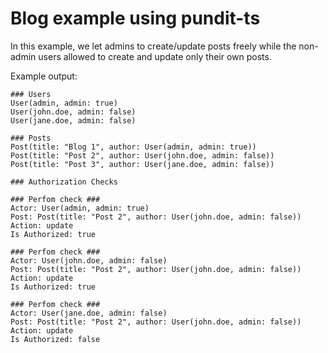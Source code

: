 # Blog example using pundit-ts

In this example, we let admins to create/update posts freely while the non-admin users allowed to create and update only their own posts.

Example output:

```
### Users
User(admin, admin: true)
User(john.doe, admin: false)
User(jane.doe, admin: false)

### Posts
Post(title: "Blog 1", author: User(admin, admin: true))
Post(title: "Post 2", author: User(john.doe, admin: false))
Post(title: "Post 3", author: User(jane.doe, admin: false))

### Authorization Checks

### Perfom check ###
Actor: User(admin, admin: true)
Post: Post(title: "Post 2", author: User(john.doe, admin: false))
Action: update
Is Authorized: true

### Perfom check ###
Actor: User(john.doe, admin: false)
Post: Post(title: "Post 2", author: User(john.doe, admin: false))
Action: update
Is Authorized: true

### Perfom check ###
Actor: User(jane.doe, admin: false)
Post: Post(title: "Post 2", author: User(john.doe, admin: false))
Action: update
Is Authorized: false
```
